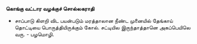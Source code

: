 **கொங்கு வட்டார வழக்குச் சொல்லகராதி**
- சாப்பாடு கிளறி விட பயன்படும் மரத்தாலான நீண்ட முனையில் தேங்காய் தொட்டியை பொருத்தியிருக்கும் கோல். சட்டியில இருந்தாத்தானெ அகப்பெயிலெ வரு. - பழமொழி.

